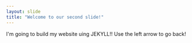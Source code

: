 ```yaml
---
layout: slide
title: "Welcome to our second slide!"
---
```

I'm going to build my website uing JEKYLL!!
Use the left arrow to go back!
